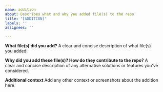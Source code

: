 ```yaml
---
name: addition
about: Describes what and why you added file(s) to the repo
title: "[ADDITION]"
labels: ''
assignees: ''

---
```


**What file(s) did you add?**
A clear and concise description of what file(s) you added.

**Why did you add these file(s)? How do they contribute to the repo?**
A clear and concise description of any alternative solutions or features you've considered.

**Additional context**
Add any other context or screenshots about the addition here.
